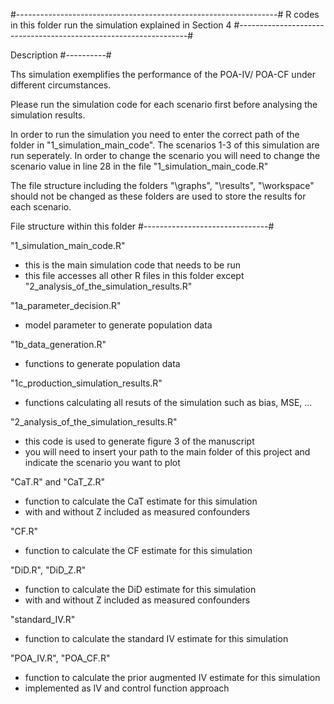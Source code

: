 #-----------------------------------------------------------------#
R codes in this folder run the simulation explained in Section 4 
#-----------------------------------------------------------------#


Description
#----------#

Ths simulation exemplifies the performance of the POA-IV/ POA-CF under different circumstances. 

Please run the simulation code for each scenario first before analysing the simulation results. 

In order to run the simulation you need to enter the correct path of the folder in "1_simulation_main_code".
The scenarios 1-3 of this simulation are run seperately. In order to change the scenario you will need to change the scenario value in line 28 in the file "1_simulation_main_code.R"

The file structure including the folders "\graphs", "\results", "\workspace" should not be changed as these folders are used to store the results for each scenario. 



File structure within this folder 
#-------------------------------# 

"1_simulation_main_code.R"
- this is the main simulation code that needs to be run
- this file accesses all other R files in this folder except "2_analysis_of_the_simulation_results.R"

"1a_parameter_decision.R"
- model parameter to generate population data

"1b_data_generation.R"
- functions to generate population data

"1c_production_simulation_results.R"
- functions calculating all resuts of the simulation such as bias, MSE, ...

"2_analysis_of_the_simulation_results.R"
- this code is used to generate figure 3 of the manuscript 
- you will need to insert your path to the main folder of this project and indicate the scenario you want to plot 

"CaT.R" and "CaT_Z.R" 
- function to calculate the CaT estimate for this simulation  
- with and without Z included as measured confounders 

"CF.R"
- function to calculate the CF estimate for this simulation 

"DiD.R", "DiD_Z.R"
- function to calculate the DiD estimate for this simulation 
- with and without Z included as measured confounders 

"standard_IV.R"
- function to calculate the standard IV estimate for this simulation 

"POA_IV.R", "POA_CF.R"
- function to calculate the prior augmented IV estimate for this simulation 
- implemented as IV and control function approach




